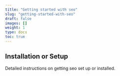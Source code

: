 ```yaml
---
title: "Getting started with seo"
slug: "getting-started-with-seo"
draft: false
images: []
weight: 1
type: docs
toc: true
---
```


## Installation or Setup
Detailed instructions on getting seo set up or installed.

